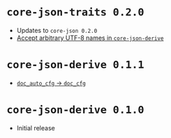 # `core-json-traits 0.2.0`

- Updates to `core-json 0.2.0`
- [Accept arbitrary UTF-8 names in `core-json-derive`](https://github.com/core-json/core-json/commit/8da9e7371cfc665f1d1cf63b533b21a894b80437)

# `core-json-derive 0.1.1`

- [`doc_auto_cfg` -> `doc_cfg`](https://github.com/core-json/core-json/commit/775367b8b4ad040ed9973af6f504ceb192683f0a)

# `core-json-derive 0.1.0`

- Initial release
